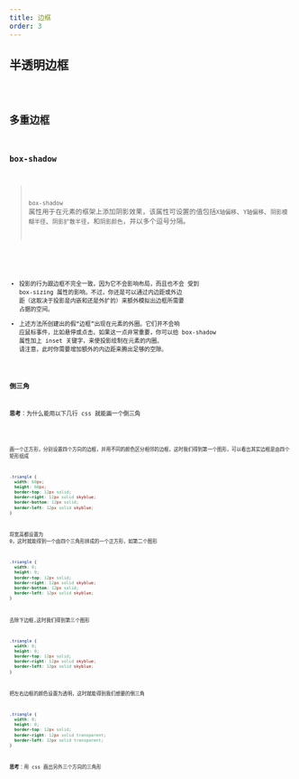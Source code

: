 ```yaml
---
title: 边框
order: 3
---
```


## 半透明边框

<code src="./demo/Demo2.tsx" />

## 多重边框

### box-shadow

> `box-shadow` 属性用于在元素的框架上添加阴影效果，该属性可设置的值包括`X轴偏移`、`Y轴偏移`、`阴影模糊半径`、`阴影扩散半径`，和`阴影颜色`，并以多个逗号分隔。

<code src="./demo/Demo3.tsx" />

- 投影的行为跟边框不完全一致，因为它不会影响布局，而且也不会
  受到 box-sizing 属性的影响。不过，你还是可以通过内边距或外边
  距（这取决于投影是内嵌和还是外扩的）来额外模拟出边框所需要
  占据的空间。
- 上述方法所创建出的假“边框”出现在元素的外圈。它们并不会响
  应鼠标事件，比如悬停或点击。如果这一点非常重要，你可以给
  box-shadow 属性加上 inset 关键字，来使投影绘制在元素的内圈。
  请注意，此时你需要增加额外的内边距来腾出足够的空隙。

### 倒三角

**思考**：为什么能用以下几行 css 就能画一个倒三角

<code src="./demo/TriangleStep.tsx" />

画一个正方形，分别设置四个方向的边框，并用不同的颜色区分相邻的边框，这时我们得到第一个图形，可以看出其实边框是由四个矩形组成

```css
.triangle {
  width: 60px;
  height: 60px;
  border-top: 12px solid;
  border-right: 12px solid skyblue;
  border-bottom: 12px solid;
  border-left: 12px solid skyblue;
}
```

将宽高都设置为 0，这时就能得到一个由四个三角形拼成的一个正方形，如第二个图形

```css
.triangle {
  width: 0;
  height: 0;
  border-top: 12px solid;
  border-right: 12px solid skyblue;
  border-bottom: 12px solid;
  border-left: 12px solid skyblue;
}
```

去除下边框,这时我们得到第三个图形

```css
.triangle {
  width: 0;
  height: 0;
  border-top: 12px solid;
  border-right: 12px solid skyblue;
  border-left: 12px solid skyblue;
}
```

把左右边框的颜色设置为透明，这时就能得到我们想要的倒三角

```css
.triangle {
  width: 0;
  height: 0;
  border-top: 12px solid;
  border-right: 12px solid transparent;
  border-left: 12px solid transparent;
}
```

**思考**：用 css 画出另外三个方向的三角形

<code src="./demo/Triangle.tsx" />
